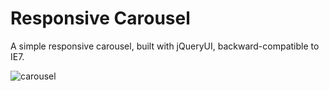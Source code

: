 Responsive Carousel
==================

A simple responsive carousel, built with jQueryUI, backward-compatible to IE7.

![carousel](http://edsilv.github.com/ResponsiveCarousel/carousel.gif "carousel")


